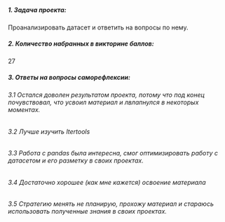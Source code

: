 ##### 1. Задача проекта:
Проанализировать датасет и ответить на вопросы по нему.
##### 2. Количество набранных в викторине баллов:
27
##### 3. Ответы на вопросы саморефлексии:
###### 3.1 Остался доволен результатом проекта, потому что под конец почувствовал, что усвоил материал и лвлапнулся в некоторых моментах.
###### 3.2 Лучше изучить Itertools
###### 3.3 Работа с pandas была интересна, смог оптимизировать работу с датасетом и его разметку в своих проектах.
###### 3.4 Достаточно хорошее (как мне кажется) освоение материала
###### 3.5 Стратегию менять не планирую, прохожу материал и стараюсь использовать полученные знания в своих проектах.